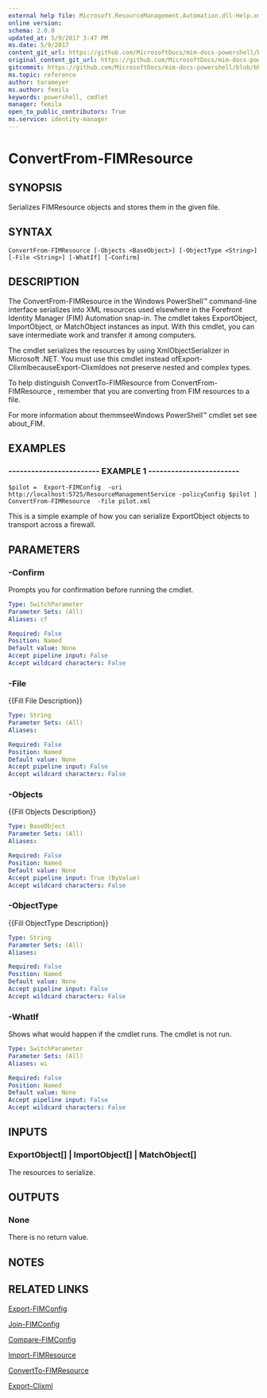 ```yaml
---
external help file: Microsoft.ResourceManagement.Automation.dll-Help.xml
online version: 
schema: 2.0.0
updated_at: 5/9/2017 3:47 PM
ms.date: 5/9/2017
content_git_url: https://github.com/MicrosoftDocs/mim-docs-powershell/blob/live/mim-cmdlets/FIMAutomation/vlatest/ConvertFrom-FIMResource.md
original_content_git_url: https://github.com/MicrosoftDocs/mim-docs-powershell/blob/live/mim-cmdlets/FIMAutomation/vlatest/ConvertFrom-FIMResource.md
gitcommit: https://github.com/MicrosoftDocs/mim-docs-powershell/blob/bba03e1e0b7bea04619c48b98278723b1a8fc13d/mim-cmdlets/FIMAutomation/vlatest/ConvertFrom-FIMResource.md
ms.topic: reference
author: tarameyer
ms.author: femila
keywords: powershell, cmdlet
manager: femila
open_to_public_contributors: True
ms.service: identity-manager
---
```


# ConvertFrom-FIMResource

## SYNOPSIS
Serializes FIMResource objects and stores them in the given file.

## SYNTAX

```
ConvertFrom-FIMResource [-Objects <BaseObject>] [-ObjectType <String>] [-File <String>] [-WhatIf] [-Confirm]
```

## DESCRIPTION
The ConvertFrom-FIMResource in the Windows PowerShell™ command-line interface serializes into XML resources used elsewhere in the Forefront Identity Manager (FIM) Automation snap-in.
The cmdlet takes ExportObject, ImportObject, or MatchObject instances as input.
With this cmdlet, you can save intermediate work and transfer it among computers.

The cmdlet serializes the resources by using XmlObjectSerializer in Microsoft .NET.
You must use this cmdlet instead ofExport-ClixmlbecauseExport-Clixmldoes not preserve nested and complex types.

To help distinguish ConvertTo-FIMResource from ConvertFrom-FIMResource , remember that you are converting from FIM resources to a file.

For more information about themmseeWindows PowerShell™ cmdlet set see about_FIM.

## EXAMPLES

### ------------------------ EXAMPLE 1 ------------------------
```
$pilot =  Export-FIMConfig  -uri http://localhost:5725/ResourceManagementService -policyConfig $pilot |  ConvertFrom-FIMResource  -file pilot.xml
```

This is a simple example of how you can serialize ExportObject objects to transport across a firewall.

## PARAMETERS

### -Confirm
Prompts you for confirmation before running the cmdlet.

```yaml
Type: SwitchParameter
Parameter Sets: (All)
Aliases: cf

Required: False
Position: Named
Default value: None
Accept pipeline input: False
Accept wildcard characters: False
```

### -File
{{Fill File Description}}

```yaml
Type: String
Parameter Sets: (All)
Aliases: 

Required: False
Position: Named
Default value: None
Accept pipeline input: False
Accept wildcard characters: False
```

### -Objects
{{Fill Objects Description}}

```yaml
Type: BaseObject
Parameter Sets: (All)
Aliases: 

Required: False
Position: Named
Default value: None
Accept pipeline input: True (ByValue)
Accept wildcard characters: False
```

### -ObjectType
{{Fill ObjectType Description}}

```yaml
Type: String
Parameter Sets: (All)
Aliases: 

Required: False
Position: Named
Default value: None
Accept pipeline input: False
Accept wildcard characters: False
```

### -WhatIf
Shows what would happen if the cmdlet runs.
The cmdlet is not run.

```yaml
Type: SwitchParameter
Parameter Sets: (All)
Aliases: wi

Required: False
Position: Named
Default value: None
Accept pipeline input: False
Accept wildcard characters: False
```

## INPUTS

### ExportObject[] | ImportObject[] | MatchObject[]
The resources to serialize.

## OUTPUTS

### None
There is no return value.

## NOTES

## RELATED LINKS

[Export-FIMConfig]()

[Join-FIMConfig]()

[Compare-FIMConfig]()

[Import-FIMResource]()

[ConvertTo-FIMResource]()

[Export-Clixml]()

